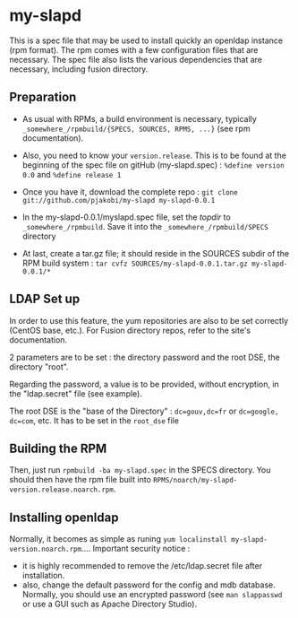 # my-slapd

This is a spec file that may be used to install quickly an openldap instance (rpm format). The rpm comes with a few configuration files that are necessary. The spec file also lists the various dependencies that are necessary, including fusion directory.

## Preparation
* As usual with RPMs, a build environment is necessary, typically `_somewhere_/rpmbuild/{SPECS, SOURCES, RPMS, ...}` (see rpm documentation).

* Also, you need to know your `version.release`. This is to be found at the beginning of the spec file on gitHub (my-slapd.spec) :
    `%define version 0.0`
and
    `%define release 1`

* Once you have it, download the complete repo :
    `git clone git://github.com/pjakobi/my-slapd my-slapd-0.0.1`

* In the my-slapd-0.0.1/myslapd.spec file, set the _topdir_ to `_somewhere_/rpmbuild`. Save it into the `_somewhere_/rpmbuild/SPECS` directory
    

* At last, create a tar.gz file; it should reside in the SOURCES subdir of the RPM build system :
    `tar cvfz SOURCES/my-slapd-0.0.1.tar.gz my-slapd-0.0.1/*`

## LDAP Set up

In order to use this feature, the yum repositories are also to be set correctly (CentOS base, etc.). For Fusion directory repos, refer to the site's documentation.

2 parameters are to be set : the directory password and the root DSE, the directory "root". 

Regarding the password, a value is to be provided, without encryption, in the "ldap.secret" file (see example). 

The root DSE is the "base of the Directory" : `dc=gouv,dc=fr` or `dc=google, dc=com`, etc. It has to be set in the `root_dse` file 

## Building the RPM

Then, just run `rpmbuild -ba my-slapd.spec` in the SPECS directory. You should then have the rpm file built into `RPMS/noarch/my-slapd-version.release.noarch.rpm`. 

## Installing openldap
Normally, it becomes as simple as runing `yum localinstall my-slapd-version.noarch.rpm`.... 
Important security notice : 
- it is highly recommended to remove the /etc/ldap.secret file after installation.
- also, change the default password for the config and mdb database. Normally, you should use an encrypted password (see `man slappasswd` or use a GUI such as Apache Directory Studio).
